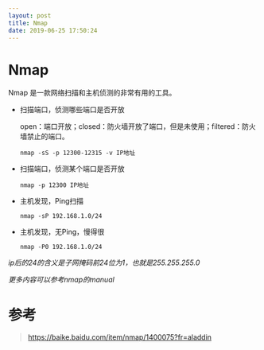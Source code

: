 ```yaml
---
layout: post
title: Nmap
date: 2019-06-25 17:50:24
---
```

# Nmap

Nmap 是一款网络扫描和主机侦测的非常有用的工具。

* 扫描端口，侦测哪些端口是否开放

  open：端口开放；closed：防火墙开放了端口，但是未使用；filtered：防火墙禁止的端口。

  ```
  nmap -sS -p 12300-12315 -v IP地址
  ```

* 扫描端口，侦测某个端口是否开放

  ```
  nmap -p 12300 IP地址
  ```
  
* 主机发现，Ping扫描

  ```
  nmap -sP 192.168.1.0/24
  ```

* 主机发现，无Ping，慢得很

  ```
  nmap -P0 192.168.1.0/24
  ```

  

*ip后的24的含义是子网掩码前24位为1，也就是255.255.255.0*

*更多内容可以参考nmap的manual*

# 参考
> https://baike.baidu.com/item/nmap/1400075?fr=aladdin